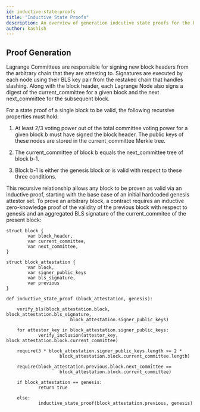 ```yaml
---
id: inductive-state-proofs
title: "Inductive State Proofs"
description: An overview of generation indcutive state proofs for the blocks attested by State Committee
author: kashish
---
```


## Proof Generation

Lagrange Committees are responsible for signing new block headers from the arbitrary chain that they are attesting to. Signatures are executed by each node using their BLS key pair from the restaked chain that handles slashing. Along with the block header, each Lagrange Node also signs a digest of the current_committee for a given block and the next next_committee for the subsequent block.

For a state proof of a single block to be valid, the following recursive properties must hold:

1. At least 2/3 voting power out of the total committee voting power for a given block b must have signed the block header. The public keys of these nodes are stored in the current_committee Merkle tree.

2. The current_committee of block b equals the next_committee tree of block b-1.

3. Block b-1 is either the genesis block or is valid with respect to these three conditions.

This recursive relationship allows any block to be proven as valid via an inductive proof, starting with the base case of an initial hardcoded genesis attestor set. To prove an arbitrary block, a contract requires an inductive zero-knowledge proof of the validity of the previous block with respect to genesis and an aggregated BLS signature of the current_commitee of the present block:

```
struct block {
        var block_header,
        var current_committee,
        var next_committee,
}

struct block_attestation {
        var block,
        var signer_public_keys
        var bls_signature,
        var previous
}

def inductive_state_proof (block_attestation, genesis):

    verify_bls(block_attestation.block, block_attestation.bls_signature,
                        block_attestation.signer_public_keys)

    for attestor_key in block_attestation.signer_public_keys:
            verify_inclusion(attestor_key, block_attestation.block.current_committee)

    require(3 * block_attestation.signer_public_keys.length >= 2 *
                    block_attestation.block.current_committee.length)

    require(block_attestation.previous.block.next_committee ==
                    block_attestation.block.current_committee)

    if block_attestation == genesis:
            return true

    else:
            inductive_state_proof(block_attestation.previous, genesis)
```
